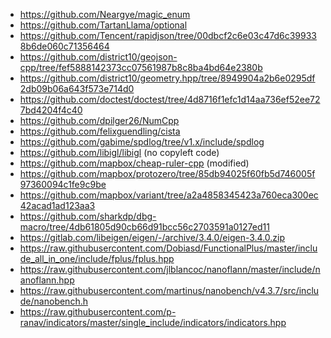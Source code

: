 -   https://github.com/Neargye/magic_enum
-   https://github.com/TartanLlama/optional
-   https://github.com/Tencent/rapidjson/tree/00dbcf2c6e03c47d6c399338b6de060c71356464
-   https://github.com/district10/geojson-cpp/tree/fef5888142373cc07561987b8c8ba4bd64e2380b
-   https://github.com/district10/geometry.hpp/tree/8949904a2b6e0295df2db09b06a643f573e714d0
-   https://github.com/doctest/doctest/tree/4d8716f1efc1d14aa736ef52ee727bd4204f4c40
-   https://github.com/dpilger26/NumCpp
-   https://github.com/felixguendling/cista
-   https://github.com/gabime/spdlog/tree/v1.x/include/spdlog
-   https://github.com/libigl/libigl (no copyleft code)
-   https://github.com/mapbox/cheap-ruler-cpp (modified)
-   https://github.com/mapbox/protozero/tree/85db94025f60fb5d746005f97360094c1fe9c9be
-   https://github.com/mapbox/variant/tree/a2a4858345423a760eca300ec42acad1ad123aa3
-   https://github.com/sharkdp/dbg-macro/tree/4db61805d90cb66d91bcc56c2703591a0127ed11
-   https://gitlab.com/libeigen/eigen/-/archive/3.4.0/eigen-3.4.0.zip
-   https://raw.githubusercontent.com/Dobiasd/FunctionalPlus/master/include_all_in_one/include/fplus/fplus.hpp
-   https://raw.githubusercontent.com/jlblancoc/nanoflann/master/include/nanoflann.hpp
-   https://raw.githubusercontent.com/martinus/nanobench/v4.3.7/src/include/nanobench.h
-   https://raw.githubusercontent.com/p-ranav/indicators/master/single_include/indicators/indicators.hpp
